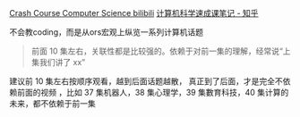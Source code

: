 ---
---

[Crash Course Computer Science bilibili](https://www.bilibili.com/video/av21376839 )
[计算机科学速成课笔记 - 知乎](https://zhuanlan.zhihu.com/p/460879375)


不会教coding，而是从ors宏观上纵览一系列计算机话题

> 前面 10 集左右，关联性都是比较强的。依赖于对前一集的理解，经常说“上集我们讲了 xx”
> 
建议前 10 集左右按顺序观看，越到后面话题越散， 真正到了后面，才是完全不依赖前面的视频 ，比如 37 集机器人，38 集心理学，39 集數育科技，40 集计算的未来，都不依赖于前一集

